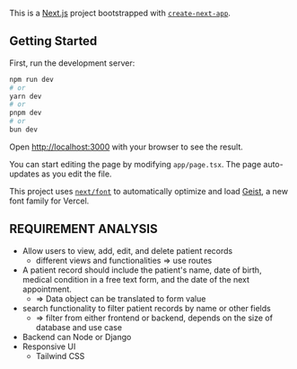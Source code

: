 This is a [Next.js](https://nextjs.org) project bootstrapped with [`create-next-app`](https://nextjs.org/docs/app/api-reference/cli/create-next-app).

## Getting Started

First, run the development server:

```bash
npm run dev
# or
yarn dev
# or
pnpm dev
# or
bun dev
```

Open [http://localhost:3000](http://localhost:3000) with your browser to see the result.

You can start editing the page by modifying `app/page.tsx`. The page auto-updates as you edit the file.

This project uses [`next/font`](https://nextjs.org/docs/app/building-your-application/optimizing/fonts) to automatically optimize and load [Geist](https://vercel.com/font), a new font family for Vercel.

## REQUIREMENT ANALYSIS
- Allow users to view, add, edit, and delete patient records
  - different views and functionalities => use routes
- A patient record should include the patient's name, date of birth, medical condition in a free text form, and the date of the next appointment.
  - => Data object can be translated to form value
- search functionality to filter patient records by name or other fields
  - => filter from either frontend or backend, depends on the size of database and use case
- Backend can Node or Django
- Responsive UI
  - Tailwind CSS
 